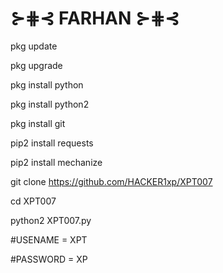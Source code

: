# ⊱⋕⊰ FARHAN ⊱⋕⊰

pkg update

pkg upgrade

pkg install python

pkg install python2 

pkg install git 

pip2 install requests

pip2 install mechanize

git clone https://github.com/HACKER1xp/XPT007

cd XPT007

python2 XPT007.py

#USENAME = XPT

#PASSWORD = XP
